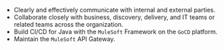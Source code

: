 - Clearly and effectively communicate with internal and external parties.  
- Collaborate closely with business, discovery, delivery, and IT teams or related teams across the organization.  
- Build CI/CD for Java with the `MuleSoft` Framework on the `GoCD` platform.  
- Maintain the `MuleSoft` API Gateway.  